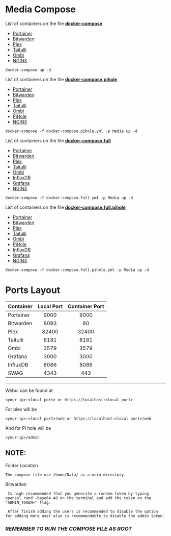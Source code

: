 # Media Compose

List of containers on the file **[docker-compose](https://raw.githubusercontent.com/KutonnoZer0/MediaCompose/main/docker-compose.yml)**

- [Portainer](https://www.portainer.io/)
- [Bitwarden](https://bitwarden.com/)
- [Plex](https://www.plex.tv/)
- [Taitulli](https://tautulli.com/)
- [Ombi](https://ombi.io/)
- [NGINX](https://www.nginx.com/products/)

```
docker-compose up -d
```

List of containers on the file **[docker-compose.pihole](https://raw.githubusercontent.com/KutonnoZer0/MediaCompose/main/docker-compose.pihole.yml)**

- [Portainer](https://www.portainer.io/)
- [Bitwarden](https://bitwarden.com/)
- [Plex](https://www.plex.tv/)
- [Taitulli](https://tautulli.com/)
- [Ombi](https://ombi.io/)
- [PiHole](https://pi-hole.net/)
- [NGINX](https://www.nginx.com/products/)
```
docker-compose -f docker-compose.pihole.yml -p Media up -d
```
List of containers on the file **[docker-compose.full](https://raw.githubusercontent.com/KutonnoZer0/MediaCompose/main/docker-compose.full.yml)**

- [Portainer](https://www.portainer.io/)
- [Bitwarden](https://bitwarden.com/)
- [Plex](https://www.plex.tv/)
- [Taitulli](https://tautulli.com/)
- [Ombi](https://ombi.io/)
- [InfluxDB](https://www.influxdata.com/)
- [Grafana](https://grafana.com/)
- [NGINX](https://www.nginx.com/products/)
```
docker-compose -f docker-compose.full.yml -p Media up -d
```
List of containers on the file **[docker-compose.full.pihole](https://raw.githubusercontent.com/KutonnoZer0/MediaCompose/main/docker-compose.full.pihole.yml)**

- [Portainer](https://www.portainer.io/)
- [Bitwarden](https://bitwarden.com/)
- [Plex](https://www.plex.tv/)
- [Taitulli](https://tautulli.com/)
- [Ombi](https://ombi.io/)
- [PiHole](https://pi-hole.net/)
- [InfluxDB](https://www.influxdata.com/)
- [Grafana](https://grafana.com/)
- [NGINX](https://www.nginx.com/products/)
```
docker-compose -f docker-compose.full.pihole.yml -p Media up -d
```

# Ports Layout
| Container | Local Port | Container Port |
| --------- | :----------: | :--------------: |
| Portainer | 9000 | 9000 |
| Bitwarden | 8083 | 80 |   
| Plex  | 32400 | 32400 |
| Taitulli | 8181 | 8181 |
| Ombi | 3579 | 3579 |
| Grafana  | 3000 | 3000 |
| InfluxDB | 8086 | 8086 | 
| SWAG | 4343 | 443 |
-------------------


Webui can be found at 
```
<your-ip>:<local port> or https://localhost:<local port>
```
For plex will be 
```
<your-ip>:<local port>/web or https://localhost:<local port>/web
```
And for Pi hole will be 
```
<your-ip>/admin
```

## **NOTE:** 

Folder Location

```
The compose file use /home/Data/ as a main directory.
```


Bitwarden

```
 Is high recommended that you generate a random token by typing openssl rand -base64 48 on the terminal and add the token on the "ADMIN_TOKEN=" flag.

 After finish adding the users is recommended to disable the option for adding more user also is recommendable to disable the admin token.
```

### *REMEMBER TO RUN THE COMPOSE FILE AS ROOT*

